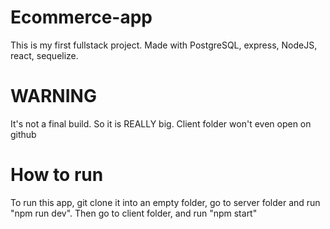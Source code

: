 # Ecommerce-app
This is my first fullstack project. Made with PostgreSQL, express, NodeJS, react, sequelize.
# WARNING
It's not a final build. So it is REALLY big. Client folder won't even open on github
# How to run
To run this app, git clone it into an empty folder, go to server folder and run "npm run dev". Then go to client folder, and run "npm start"
